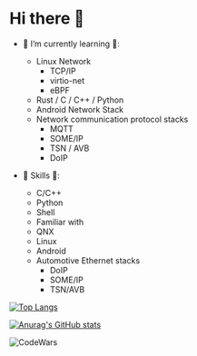 # Hi there 👋

- 🌱 I’m currently learning 🌱:
  - Linux Network
    - TCP/IP
    - virtio-net
    - eBPF
  - Rust / C / C++ / Python
  - Android Network Stack
  - Network communication protocol stacks
    - MQTT
    - SOME/IP
    - TSN / AVB
    - DoIP

- 👷 Skills 🏢:
  - C/C++
  - Python
  - Shell
  -  Familiar with
    - QNX
    - Linux
    - Android
  - Automotive Ethernet stacks
    - DoIP
    - SOME/IP
    - TSN/AVB

[![Top Langs](https://github-readme-stats.vercel.app/api/top-langs/?username=Sphinxes0o0&layout=compact)](https://github.com/anuraghazra/github-readme-stats)

[![Anurag's GitHub stats](https://github-readme-stats.vercel.app/api?username=Sphinxes0o0&layout=compact)](https://github.com/anuraghazra/github-readme-stats)

![CodeWars](https://www.codewars.com/users/Sphinx0o0/badges/large)

